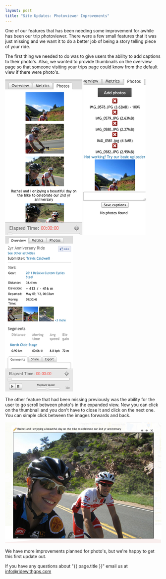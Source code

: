 ```yaml
---
layout: post
title: "Site Updates: Photoviewer Improvements"
---
```

One of our features that has been needing some improvement for awhile has been our trip photoviewer. There were a few small features that it was just missing and we want it to do a better job of being a story telling piece of your ride. 

The first thing we needed to do was to give users the ability to add captions to their photo's. Also, we wanted to provide thumbnails on the overview page so that someone visiting your trips page could know from the default view if there were photo's. 

<img class="postimage" src="/images/post_images/photoviewer.jpg">
<img class="postimage" src="/images/post_images/photoviewer_caption.jpg">
<img class="postimage" src="/images/post_images/overview_thumbnails.jpg">

The other feature that had been missing previously was the ability for the user to go scroll between photo's in the expanded view. Now you can click on the thumbnail and you don't have to close it and click on the next one. You can simple click between the images forwards and back. 

<img class="postimage" src="/images/post_images/largeview_caption.jpg">

We have more improvements planned for photo's, but we're happy to get this first update out. 

If you have any questions about "{{ page.title }}" email us at <a href="mailto:info@ridewithgps.com">info@ridewithgps.com</a>
